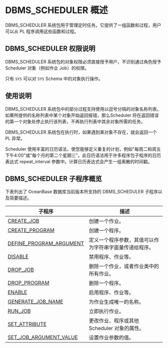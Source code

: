 DBMS_SCHEDULER 概述 
======================================

DBMS_SCHEDULER 系统包用于管理定时任务。它提供了一组函数和过程，用户可以从 PL 程序调用这些函数和过程。

DBMS_SCHEDULER 权限说明 
----------------------------------------

DBMS_SCHEDULER 系统包的对象权限必须直接授予用户，不识别通过角色授予 Scheduler 对象（例如作业 Job）的权限。

只有 `SYS` 可以对 `SYS` Schema 中的对象执行操作。

使用说明 
-------------------------

DBMS_SCHEDULER 系统包中的部分过程支持使用以逗号分隔的对象名称列表。如果所提供的名称列表中某个对象开始返回报错，那么Scheduler 将在返回错误的第一个对象处停止执行该列表，不再执行列表中其余对象所需的任务。

DBMS_SCHEDULER 系统包在执行时，如果遇到某对象不存在，就会返回一个 PL 异常。

Scheduler 使用丰富的日历语法，使您能够定义重复的计划，例如"每周二和周五下午4:00"或"每个月的第二个星期三"。此日历语法用于许多程序包子程序的日历表达式 repeat_interval 参数中。计算日历表达式会产生一组离散的时间戳。

DBMS_SCHEDULER 子程序概览 
-----------------------------------------

下表列出了 OceanBase 数据库当前版本所支持的 DBMS_SCHEDULER 子程序以及简要描述。


|                                  子程序                                   |             描述              |
|------------------------------------------------------------------------|-----------------------------|
| [CREATE_JOB](../14.DBMS_SCHEDULER/2.CREATE_JOB.md)              | 创建一个作业。                     |
| [CREATE_PROGRAM](../14.DBMS_SCHEDULER/3.CREATE_PROGRAM.md)          | 创建一个程序。                     |
| [DEFINE_PROGRAM_ARGUMENT](../14.DBMS_SCHEDULER/4.DEFINE_PROGRAM_ARGUMENT.md) | 定义一个程序参数，其值可以作为字符串字面量传递给程序。 |
| [DISABLE](../14.DBMS_SCHEDULER/5.DISABLE-1.md)                 | 禁用程序、作业等。                   |
| [DROP_JOB](../14.DBMS_SCHEDULER/6.DROP_JOB.md)                | 删除一个作业，或者作业类中的所有作业。         |
| [DROP_PROGRAM](../14.DBMS_SCHEDULER/7.DROP_PROGRAM.md)            | 删除一个程序。                     |
| [ENABLE](../14.DBMS_SCHEDULER/8.ENABLE-1.md)                  | 启用程序、作业等。                   |
| [GENERATE_JOB_NAME](../14.DBMS_SCHEDULER/9.GENERATE_JOB_NAME.md)       | 为作业生成唯一的名称。                 |
| [RUN_JOB](../14.DBMS_SCHEDULER/10.RUN_JOB.md)                 | 立即执行作业。                     |
| [SET_ATTRIBUTE](../14.DBMS_SCHEDULER/11.SET_ATTRIBUTE.md)           | 更改作业、程序或其他 Scheduler 对象的属性。 |
| [SET_JOB_ARGUMENT_VALUE](../14.DBMS_SCHEDULER/12.SET_JOB_ARGUMENT_VALUE.md)  | 设置作业参数的值。                   |


